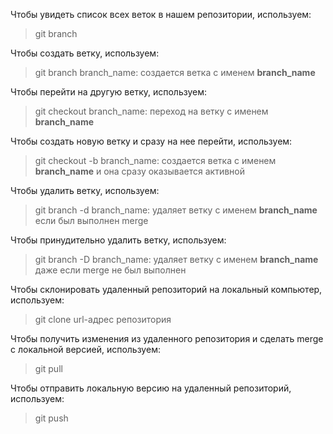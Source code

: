 Чтобы увидеть список всех веток в нашем репозитории, используем:
>git branch

Чтобы создать ветку, используем:
>git branch branch_name: создается ветка с именем **branch_name**

Чтобы перейти на другую ветку, используем:  
>git checkout branch_name: переход на ветку с именем **branch_name**

Чтобы создать новую ветку и сразу на нее перейти, используем:
>git checkout -b branch_name: создается ветка с именем **branch_name** и она сразу оказывается активной

Чтобы удалить ветку, используем:
>git branch -d branch_name: удаляет ветку с именем **branch_name** если был выполнен merge  

Чтобы принудительно удалить ветку, используем:
>git branch -D branch_name: удаляет ветку с именем **branch_name** даже если merge не был выполнен

Чтобы склонировать удаленный репозиторий на локальный компьютер, используем:
>git clone url-адрес репозитория

Чтобы получить изменения из удаленного репозитория и сделать merge с локальной версией, используем:
>git pull

Чтобы отправить локальную версию на удаленный репозиторий, используем:
>git push